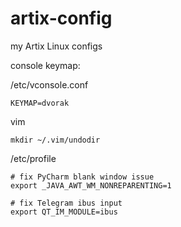 # artix-config
my Artix Linux configs

console keymap:

/etc/vconsole.conf

    KEYMAP=dvorak    

vim 

    mkdir ~/.vim/undodir

/etc/profile 

    # fix PyCharm blank window issue
    export _JAVA_AWT_WM_NONREPARENTING=1

    # fix Telegram ibus input
    export QT_IM_MODULE=ibus
